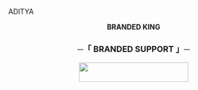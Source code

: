 ADITYA 


<p align="center">
<b>BRANDED KING</b>
</p>

<h3 align="center">
    ─「 BRANDED SUPPORT 」─
</h3>

<p align="center"><a href="https://dashboard.heroku.com/new?template=https://github.com/jack77force/jack"> <img src="https://img.shields.io/badge/Deploy%20On%20Heroku-black?style=for-the-badge&logo=heroku" width="220" height="38.45"/></a></p>
